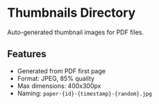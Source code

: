 # Thumbnails Directory

Auto-generated thumbnail images for PDF files.

## Features
- Generated from PDF first page
- Format: JPEG, 85% quality
- Max dimensions: 400x300px
- Naming: `paper-{id}-{timestamp}-{random}.jpg`
